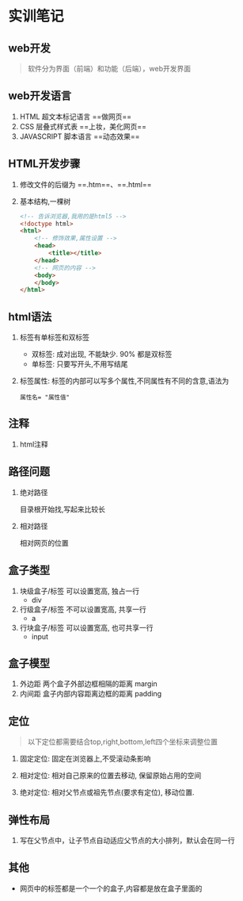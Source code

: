 # 实训笔记

## web开发

> 软件分为界面（前端）和功能（后端），web开发界面

## web开发语言

1. HTML 超文本标记语言      ==做网页==
2. CSS 层叠式样式表     ==上妆，美化网页==
3. JAVASCRIPT  脚本语言     ==动态效果==

## HTML开发步骤

1. 修改文件的后缀为   ==.htm==、==.html==

2. 基本结构,一棵树

   ```html
   <!-- 告诉浏览器,我用的是html5 -->
   <!doctype html>
   <html>
       <!-- 修饰效果,属性设置 -->
       <head>
           <title></title>
       </head>
       <!-- 网页的内容 -->
       <body>  
       </body>
   </html>
   ```




## html语法

1. 标签有单标签和双标签
   - 双标签: 成对出现,  不能缺少.   90% 都是双标签
   - 单标签: 只要写开头,不用写结尾
   
2. 标签属性: 标签的内部可以写多个属性,不同属性有不同的含意,语法为

   `属性名= "属性值"`

## 注释

1. html注释    <!--    注释的内容  -->



## 路径问题

1. 绝对路径

   目录根开始找,写起来比较长

2. 相对路径

   相对网页的位置



## 盒子类型

1. 块级盒子/标签   可以设置宽高, 独占一行
   - div
2. 行级盒子/标签   不可以设置宽高, 共享一行
   - a
3. 行块盒子/标签   可以设置宽高, 也可共享一行
   - input



## 盒子模型

1. 外边距    两个盒子外部边框相隔的距离   margin
2. 内间距    盒子内部内容距离边框的距离   padding

## 定位

> 以下定位都需要结合top,right,bottom,left四个坐标来调整位置

1. 固定定位: 固定在浏览器上,不受滚动条影响

2. 相对定位: 相对自己原来的位置去移动, 保留原始占用的空间

3. 绝对定位: 相对父节点或祖先节点(要求有定位), 移动位置. 

   

## 弹性布局

1. 写在父节点中，让子节点自动适应父节点的大小排列，默认会在同一行





## 其他

- 网页中的标签都是一个一个的盒子,内容都是放在盒子里面的

